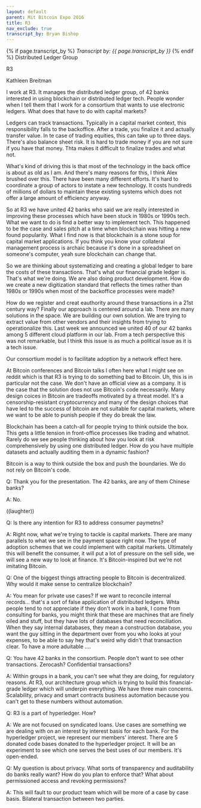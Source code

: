 ```yaml
---
layout: default
parent: Mit Bitcoin Expo 2016
title: R3
nav_exclude: true
transcript_by: Bryan Bishop
---
```


{% if page.transcript_by %} <i>Transcript by:
{{ page.transcript_by }}</i> {% endif %} Distributed Ledger Group

R3

Kathleen Breitman

I work at R3. It manages the distributed ledger group, of 42 banks
interested in using blockchain or distributed ledger tech. People wonder
when I tell them that I work for a consortium that wants to use
electronic ledgers. What does that have to do with capital markets?

Ledgers can track transactions. Typically in a capital market context,
this responsibility falls to the backoffice. After a trade, you finalize
it and actually transfer value. In te case of trading equities, this can
take up to three days. There's also balance sheet risk. It is hard to
trade money if you are not sure if you have that money. Thta makes it
difficult to finalize trades and what not.

What's kind of driving this is that most of the technology in the back
office is about as old as I am. And there's many reasons for this, I
think Alex brushed over this. There have been many different efforts.
It's hard to coordinate a group of actors to instate a new technology.
It costs hundreds of millions of dollars to maintain these existing
systems which does not offer a large amount of efficiency anyway.

So at R3 we have united 42 banks who said we are really interested in
improving these processes which have been stuck in 1980s or 1990s tech.
What we want to do is find a better way to implement tech. This happened
to be the case and sales pitch at a time when blockchain was hitting a
new found popularity. What I find now is that blockchain is a stone soup
for capital market applications. If you think you know your collateral
management process is archaic because it's done in a spreadsheet on
someone's computer, yeah sure blockchain can change that.

So we are thinking about systematizing and creating a global ledger to
bare the costs of these transactions. That's what our financial grade
ledger is. That's what we're doing. We are also doing product
development. How do we create a new digitization standard that reflects
the times rather than 1980s or 1990s when most of the backoffice
processes were made?

How do we register and creat eauthority around these transactions in a
21st century way? Finally our approach is centered around a lab. There
are many solutions in the space. We are building our own solution. We
are trying to extract value from other vendors and their insights from
trying to operationalize this. Last week we announced we united 40 of
our 42 banks among 5 different cloud platform in our lab. From a tech
perspective this was not remarkable, but I think this issue is as much a
political issue as it is a tech issue.

Our consortium model is to facilitate adoption by a network effect here.

At Bitcoin conferences and Bitcoin talks I often here what I might see
on reddit which is that R3 is trying to do something bad to Bitcoin. Uh,
this is in particular not the case. We don't have an official view as a
company. It is the case that the solution does not use Bitcoin's code
necessarily. Many design coices in Bitcoin are tradeoffs motivated by a
threat model. It's a censorship-resistant cryptocurrency and many of the
design choices that have led to the success of bitcoin are not suitable
for capital markets, where we want to be able to punish people if they
do break the law.

Blockchain has been a catch-all for people trying to think outside the
box. This gets a little tension in front-office processes like trading
and whatnot. Rarely do we see people thinking about how you look at risk
comprehensively by using one distributed ledger. How do you have
multiple datasets and actually auditing them in a dynamic fashion?

Bitcoin is a way to think outside the box and push the boundaries. We do
not rely on Bitcoin's code.

Q: Thank you for the presentation. The 42 banks, are any of them Chinese
banks?

A: No.

((laughter))

Q: Is there any intention for R3 to address consumer paymetns?

A: Right now, what we're trying to tackle is capital markets. There are
many parallels to what we see in the payment space right now. The type
of adoption schemes that we could implement with capital markets.
Ultimately this will benefit the consumer, it will put a lot of pressure
on the sell side, we will see a new way to look at finance. It's
Bitcoin-inspired but we're not imitating Bitcoin.

Q: One of the biggest things attracting people to Bitcoin is
decentralized. Why would it make sense to centralize blockchain?

A: You mean for private use cases? If we want to reconcile internal
records... that's a sort of false application of distributed ledgers.
Whta people tend to not appreciate if they don't work in a bank, I come
from consulting for banks, you might think that these are machines that
are finely oiled and stuff, but they have lots of databases that need
reconciliation. When they say internal databases, they mean a
construction database, you want the guy sitting in the department over
from you who looks at your expenses, to be able to say hey that's weird
why didn't that transaction clear. To have a more aduitable ....

Q: You have 42 banks in the consortium. People don't want to see other
transactions. Zerocash? Confidential transactions?

A: Within groups in a bank, you can't see what they are doing, for
regulatory reasons. At R3, our architecture group which is trying to
build this financial-grade ledger which will underpin everything. We
have three main concerns. Scalability, privacy and smart contracts
business automation because you can't get to these numbers without
automation.

Q: R3 is a part of hyperledger. How?

A: We are not focused on syndicated loans. Use cases are something we
are dealing with on an interest by interest basis for each bank. For the
hyperledger project, we represent our members' interest. There are 5
donated code bases donated to the hyperledger project. It will be an
experiment to see which one serves the best uses of our members. It's
open-ended.

Q: My question is about privacy. What sorts of transparency and
auditability do banks really want? How do you plan to enforce that? What
about permissioned access and revoking permissions?

A: This will fault to our product team which will be more of a case by
case basis. Bilateral transaction between two parties.
